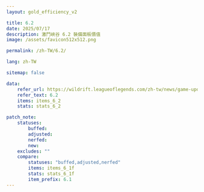 ```yaml
---
layout: gold_efficiency_v2

title: 6.2
date: 2025/07/17
description: 激鬥峽谷 6.2 裝備面板價值
image: /assets/favicon512x512.png

permalink: /zh-TW/6.2/

lang: zh-TW

sitemap: false

data:
    refer_url: https://wildrift.leagueoflegends.com/zh-tw/news/game-updates/wild-rift-patch-notes-6-2/
    refer_text: 6.2
    items: items_6_2
    stats: stats_6_2

patch_note:
    statuses:
        buffed: 
        adjusted: 
        nerfed: 
        new: 
    excludes: ""
    compare:
        statuses: "buffed,adjusted,nerfed"
        items: items_6_1f
        stats: stats_6_1f
        item_prefix: 6.1
---
```

